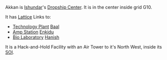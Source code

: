 Akkan is [Ishundar](../locations/Ishundar.md)'s [Dropship
Center](../locations/Dropship_Center.md). It is in the center inside grid
G10.

It has [Lattice](../terminology/Lattice.md) Links to:

- [Technology Plant](../locations/Technology_Plant.md)
  [Baal](Baal.md)
- [Amp Station](../locations/Amp_Station.md) [Enkidu](Enkidu.md)
- [Bio Laboratory](../locations/Bio_Laboratory.md)
  [Hanish](Hanish.md)

It is a Hack-and-Hold Facility with an Air Tower to it's North West,
inside its [SOI](../locations/Sphere_of_Influence.md).

<!--[Category:Facilities](../Category:Facilities.md)-->
